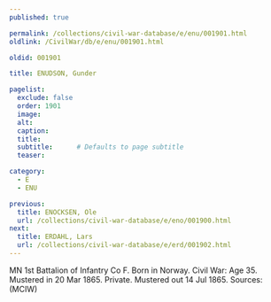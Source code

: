 ```yaml
---
published: true

permalink: /collections/civil-war-database/e/enu/001901.html
oldlink: /CivilWar/db/e/enu/001901.html

oldid: 001901

title: ENUDSON, Gunder

pagelist:
  exclude: false
  order: 1901
  image: 
  alt:
  caption:
  title:
  subtitle:      # Defaults to page subtitle
  teaser:

category: 
  - E 
  - ENU

previous:
  title: ENOCKSEN, Ole
  url: /collections/civil-war-database/e/eno/001900.html  
next:
  title: ERDAHL, Lars
  url: /collections/civil-war-database/e/erd/001902.html   
---
```

MN 1st Battalion of Infantry Co F. Born in Norway. Civil War: Age 35. Mustered in 20 Mar 1865. Private. Mustered out 14 Jul 1865. Sources: (MCIW)